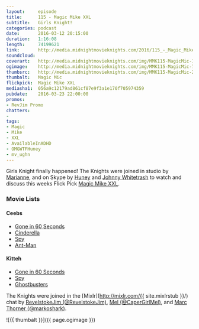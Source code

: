 ```yaml
---
layout:     episode
title:      115 - Magic Mike XXL
subtitle:   Girls Knight!
categories: podcast
date:       2016-03-12 20:15:00
duration:   1:16:08
length:     74199621
link:       http://media.midnightmovieknights.com/2016/115_-_Magic_Mike_XXL.m4a
soundcloud: 
coverart:   http://media.midnightmovieknights.com/img/MMK115-MagicMic-1400x1400.png
ogimage:    http://media.midnightmovieknights.com/img/MMK115-MagicMic-750x750.png
thumbsrc:   http://media.midnightmovieknights.com/img/MMK115-MagicMic-200x200.png
thumbalt:   Magic Mic
flickpick:  Magic Mike XXL
mediasha1:  056a9c12179ad861cf87e9f3a1e170f705974359
pubdate:    2016-03-23 22:00:00
promos:
- RevJim Promo
chatters:
- 
tags:
- Magic
- Mike
- XXL
- AvailableInADHD
- OMGWTFHuney
- mv_ughn
---
```

Girls Knight finally happened! The Knights were joined in studio by [Marianne]((https://twitter.com/mv_ughn)), and on Skype by [Huney](https://twitter.com/OMGWTFHuney) and [Johnny Whitetrash](https://twitter.com/AvailableInADHD) to watch and discuss this weeks Flick Pick [Magic Mike XXL](http://www.imdb.com/title/tt2268016/).

### Movie Lists

<div class="row">
	<div class="col-sm-6">
		<h4>Ceebs</h4>
		<ul class="list-unstyled">
			<li><a href="http://www.imdb.com/title/tt0187078/" target="_blank">Gone in 60 Seconds</a></li>
			<li><a href="http://www.imdb.com/title/tt1661199/" target="_blank">Cinderella</a></li>
			<li><a href="http://www.imdb.com/title/tt3079380/" target="_blank">Spy</a></li>
			<li><a href="http://www.imdb.com/title/tt0478970/" target="_blank">Ant-Man</a></li>
		</ul>
	</div>
	<div class="col-sm-6">
		<h4>Kitteh</h4>
		<ul class="list-unstyled">
			<li><a href="http://www.imdb.com/title/tt0187078/" target="_blank">Gone in 60 Seconds</a></li>
			<li><a href="http://www.imdb.com/title/tt3079380/" target="_blank">Spy</a></li>
			<li><a href="http://www.imdb.com/title/tt0087332/" target="_blank">Ghostbusters</a></li>
		</ul>
	</div>
</div>

The Knights were joined in the [Mixlr](http://mixlr.com/{{ site.mixlrstub }}/) chat by [RevelstokeJim (@RevelstokeJim)](https://twitter.com/RevelstokeJim), [Mel (@CaperGirlMel)](https://twitter.com/CaperGirlMel), and [Marc Thorner (@markoshark)](https://twitter.com/markoshark).

![{{ thumbalt }}]({{ page.ogimage }})
